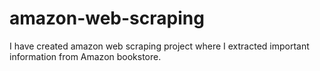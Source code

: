 # amazon-web-scraping
I have created amazon web scraping project where I extracted important information from Amazon bookstore.
